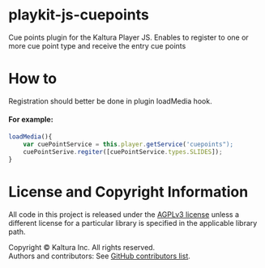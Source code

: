 # playkit-js-cuepoints

Cue points plugin for the Kaltura Player JS.
Enables to register to one or more cue point type and receive the entry cue points

# How to

Registration should better be done in plugin loadMedia hook.

#### For example:

```js
loadMedia(){
    var cuePointService = this.player.getService('cuepoints");
    cuePointSerive.regiter([cuePointService.types.SLIDES]);
}
```

# License and Copyright Information

All code in this project is released under the [AGPLv3 license](http://www.gnu.org/licenses/agpl-3.0.html) unless a different license for a particular library is specified in the applicable library path.

Copyright © Kaltura Inc. All rights reserved.  
Authors and contributors: See [GitHub contributors list](https://github.com/kaltura/playkit-js-cuepoints/graphs/contributors).
